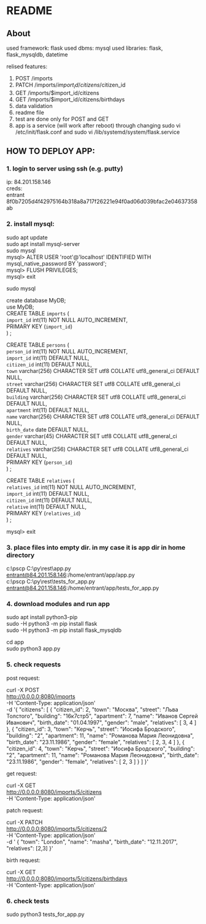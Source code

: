 # README

## About

used framework: flask
used dbms: mysql
used libraries: flask, flask_mysqldb, datetime



relised features:
  1. POST /imports
  2. PATCH /imports/$import_id/citizens/$citizen_id
  3. GET /imports/$import_id/citizens
  4. GET /imports/$import_id/citizens/birthdays
  5. data validation
  6. readme file
  7. test are done only for POST and GET
  8. app is a service (will work after reboot) through changing 
  sudo vi /etc/init/flask.conf 
  and 
  sudo vi /lib/systemd/system/flask.service



## HOW TO DEPLOY APP:

### 1. login to server using ssh (e.g. putty) 
ip: 
84.201.158.146  
creds:  
entrant  
8f0b7205d4f42975164b318a8a717f26221e94f0ad06d039bfac2e04637358ab  


### 2. install mysql: 

sudo apt update  
sudo apt install mysql-server  
sudo mysql  
mysql> ALTER USER 'root'@'localhost' IDENTIFIED WITH mysql_native_password BY 'password';   
mysql> FLUSH PRIVILEGES;  
mysql> exit  

sudo mysql  

create database MyDB;  
use MyDB;  
CREATE TABLE `imports` (  
  `import_id` int(11) NOT NULL AUTO_INCREMENT,  
  PRIMARY KEY (`import_id`)  
) ;  

CREATE TABLE `persons` (  
  `person_id` int(11) NOT NULL AUTO_INCREMENT,  
  `import_id` int(11) DEFAULT NULL,  
  `citizen_id` int(11) DEFAULT NULL,  
  `town` varchar(256) CHARACTER SET utf8 COLLATE utf8_general_ci DEFAULT NULL,  
  `street` varchar(256) CHARACTER SET utf8 COLLATE utf8_general_ci DEFAULT NULL,  
  `building` varchar(256) CHARACTER SET utf8 COLLATE utf8_general_ci DEFAULT NULL,  
  `apartment` int(11) DEFAULT NULL,  
  `name` varchar(256) CHARACTER SET utf8 COLLATE utf8_general_ci DEFAULT NULL,  
  `birth_date` date DEFAULT NULL,  
  `gender` varchar(45) CHARACTER SET utf8 COLLATE utf8_general_ci DEFAULT NULL,  
  `relatives` varchar(256) CHARACTER SET utf8 COLLATE utf8_general_ci DEFAULT NULL,  
  PRIMARY KEY (`person_id`)  
) ;  

CREATE TABLE `relatives` (  
  `relatives_id` int(11) NOT NULL AUTO_INCREMENT,  
  `import_id` int(11) DEFAULT NULL,  
  `citizen_id` int(11) DEFAULT NULL,  
  `relative` int(11) DEFAULT NULL,  
  PRIMARY KEY (`relatives_id`)  
) ;  

mysql> exit  

### 3. place files into empty dir. in my case it is app dir in home directory  
c:\pscp C:\py\rest\app.py entrant@84.201.158.146:/home/entrant/app/app.py  
c:\pscp C:\py\rest\tests_for_app.py entrant@84.201.158.146:/home/entrant/app/tests_for_app.py  

### 4. download modules and run app

sudo apt install python3-pip  
sudo -H python3 -m pip install flask  
sudo -H python3 -m pip install flask_mysqldb


cd app   
sudo python3 app.py  

### 5. check requests  

post request:  


curl -X POST \
  http://0.0.0.0:8080/imports \
  -H 'Content-Type: application/json' \
  -d '{
    "citizens": [
        {
            "citizen_id": 2,
            "town": "Москва",
            "street": "Льва Толстого",
            "building": "16к7стр5",
            "apartment": 7,
            "name": "Иванов Сергей Иванович",
            "birth_date": "01.04.1997",
            "gender": "male",
            "relatives": [
                3,
                4
            ]
        },
        {
            "citizen_id": 3,
            "town": "Керчь",
            "street": "Иосифа Бродского",
            "building": "2",
            "apartment": 11,
            "name": "Романова Мария Леонидовна",
            "birth_date": "23.11.1986",
            "gender": "female",
            "relatives": [
                2,
                3,
                4
            ]
        },
        {
            "citizen_id": 4,
            "town": "Керчь",
            "street": "Иосифа Бродского",
            "building": "2",
            "apartment": 11,
            "name": "Романова Мария Леонидовна",
            "birth_date": "23.11.1986",
            "gender": "female",
            "relatives": [
                2,
                3
            ]
        }
    ]
}'

get request:

curl -X GET \
  http://0.0.0.0:8080/imports/5/citizens \
  -H 'Content-Type: application/json' 


patch request:

curl -X PATCH \
  http://0.0.0.0:8080/imports/5/citizens/2 \
  -H 'Content-Type: application/json' \
  -d '
        {
            "town": "London",
            "name": "masha",
            "birth_date": "12.11.2017",
            "relatives": [2,3]
        }'

birth request:

curl -X GET \
  http://0.0.0.0:8080/imports/5/citizens/birthdays \
  -H 'Content-Type: application/json' 

### 6. check tests
sudo python3 tests_for_app.py  


